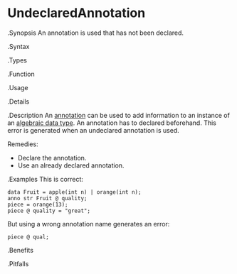 # UndeclaredAnnotation

.Synopsis
An annotation is used that has not been declared.

.Syntax

.Types

.Function
       
.Usage

.Details

.Description
An [annotation]((Rascal:Declarations-Annotation)) can be used to add information to an instance of an
[algebraic data type]((Rascal:Declarations-AlgebraicDataType)).
An annotation has to declared beforehand. This error is generated when an undeclared annotation is used.

Remedies:

*  Declare the annotation.
*  Use an already declared annotation.

.Examples
This is correct:
```rascal-shell,error
data Fruit = apple(int n) | orange(int n);
anno str Fruit @ quality;
piece = orange(13);
piece @ quality = "great";
```
But using a wrong annotation name generates an error:
```rascal-shell,continue,error
piece @ qual;
```

.Benefits

.Pitfalls


